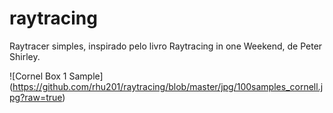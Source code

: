 # raytracing

Raytracer simples, inspirado pelo livro Raytracing in one Weekend, de Peter Shirley.

![Cornel Box 1 Sample] (https://github.com/rhu201/raytracing/blob/master/jpg/100samples_cornell.jpg?raw=true)
